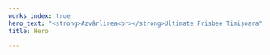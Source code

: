 ```yaml
---
works_index: true
hero_text: "<strong>Azvârlirea<br></strong>Ultimate Frisbee Timișoara"
title: Hero

---
```

<Hero :text="$page.frontmatter.hero_text" />
<WorksList />